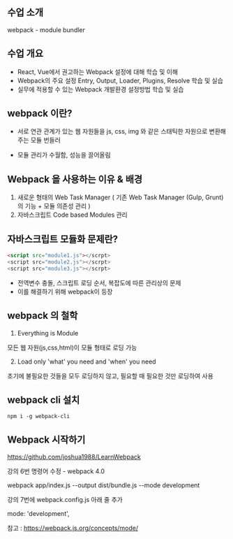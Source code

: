 ## 수업 소개

webpack - module bundler

## 수업 개요

- React, Vue에서 권고하는 Webpack 설정에 대해 학습 및 이해
- Webpack의 주요 설정 Entry, Output, Loader, Plugins, Resolve 학습 및 실습
- 실무에 적용할 수 있는 Webpack 개발환경 설정방법 학습 및 실습


## webpack 이란?

- 서로 연관 관계가 있는 웹 자원들을 js, css, img 와 같은 스태틱한 자원으로 변환해주는 모듈 번들러

- 모듈 관리가 수월함, 성능을 끌어올림

## Webpack 을 사용하는 이유 & 배경

1. 새로운 형태의 Web Task Manager ( 기존 Web Task Manager (Gulp, Grunt)의 기능 + 모듈 의존성 관리 )
2. 자바스크립트 Code based Modules 관리

## 자바스크립트 모듈화 문제란?

```html
<script src="module1.js"></scrpt>
<script src="module2.js"></scrpt>
<script src="module3.js"></scrpt>
```
- 전역변수 충돌, 스크립트 로딩 순서, 복잡도에 따른 관리상의 문제
- 이를 해결하기 위해 webpack이 등장

## webpack 의 철학

1. Everything is Module

모든 웹 자원(js,css,html)이 모듈 형태로 로딩 가능

2. Load only 'what' you need and 'when' you need

초기에 불필요한 것들을 모두 로딩하지 않고, 필요할 때 필요한 것만 로딩하여 사용

## webpack cli 설치

```
npm i -g webpack-cli
```

## Webpack 시작하기

https://github.com/joshua1988/LearnWebpack

강의 6번 명령어 수정 - webpack 4.0

webpack app/index.js --output dist/bundle.js --mode development

강의 7번에 webpack.config.js 아래 줄 추가

mode: 'development',

참고 : https://webpack.js.org/concepts/mode/

